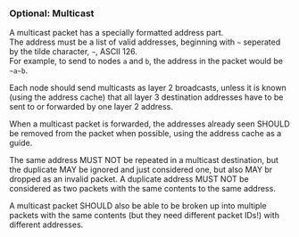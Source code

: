 ### Optional: Multicast
A multicast packet has a specially formatted address part.  
The address must be a list of valid addresses, beginning with `~` seperated by the tilde character, `~`, ASCII 126.  
For example, to send to nodes `a` and `b`, the address in the packet would be `~a~b`.

Each node should send multicasts as layer 2 broadcasts, unless it is known (using the address cache) that all layer 3 destination addresses have to be sent to or forwarded by one layer 2 address.

When a multicast packet is forwarded, the addresses already seen SHOULD be removed from the packet when possible, using the address cache as a guide.

The same address MUST NOT be repeated in a multicast destination, but the duplicate MAY be ignored and just considered one, but also MAY br dropped as an invalid packet. A duplicate address MUST NOT be considered as two packets with the same contents to the same address.

A multicast packet SHOULD also be able to be broken up into multiple packets with the same contents (but they need different packet IDs!) with different addresses.

